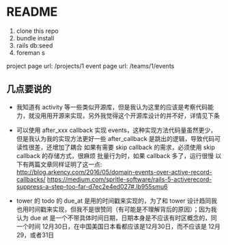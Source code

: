 # README

1. clone this repo
2. bundle install
3. rails db:seed
4. foreman s

project page url:  /projects/1
event page url: /teams/1/events


## 几点要说的
* 我知道有 activity 等一些类似开源库，但是我认为这里的应该是考察代码能力，就没用用开源来实现，另外我觉得这个开源库设计的并不好，详情见下条

* 可以使用 after_xxx callback 实现 events，这种实现方法代码量虽然更少，但是我认为我的实现方法更好一些
after_callback 是跳出的逻辑，导致代码可读性很差，还增加了耦合
如果有需要 skip callback 的需求，必须使用 skip callback 的存储方式，很麻烦
批量行为时，如果 callback 多了，运行很慢
以下有两篇文章同样证明了这一点:
http://blog.arkency.com/2016/05/domain-events-over-active-record-callbacks/
https://medium.com/spritle-software/rails-5-activerecord-suppress-a-step-too-far-d7ec2e4ed027#.lb955smu6

* tower 的 todo 的 due_at 是用的时间戳来实现的，为了和 tower 设计趋同我也用时间戳来实现，但我不是很赞同（有可能是不理解背后的原因）；因为我认为 due at 是一个不带具体时间日期，日期本身是不应该有时区概念的，同一个时间 12月30日，在中国美国日本看都应该是12月30日，而不应该是 12月29，或者31日
